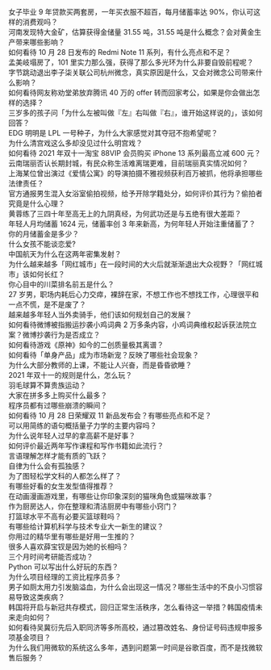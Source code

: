 女子毕业 9 年贷款买两套房，一年买衣服不超百，每月储蓄率达 90%，你认可这样的消费观吗？  
河南发现特大金矿，估算获得金储量 31.55 吨，31.55 吨是什么概念？会对黄金生产带来哪些影响？  
如何看待 10 月 28 日发布的 Redmi Note 11 系列，有什么亮点和不足？  
孟美岐塌房了，101 里实力那么强，获得了那么多光环为什么非要自毁前程呢？  
字节跳动退出李子柒关联公司杭州微念，真实原因是什么，又会对微念公司带来什么影响？  
如何看待网友称劝堂弟放弃腾讯 40 万的 offer 转而回家考公，如果是你会做出怎样的选择？  
三岁多的孩子问「为什么左被叫做『左』右叫做『右』，谁开始这样说的」，该如何回答？  
EDG 明明是 LPL 一号种子，为什么大家感觉对其夺冠不抱希望呢？  
为什么清宫戏这么多却没见过什么明宫戏？  
如何看待 2021 年双十一淘宝 88VIP 会员购买 iPhone 13 系列最高立减 600 元？  
云南瑞丽否认长期封城，有民众称生活难离瑞更难，目前瑞丽真实情况如何？  
上海某位曾出演过《爱情公寓》的导演拍摄不雅视频获利百万被抓，他将承担哪些法律责任？  
官方通报男生混入女浴室偷拍视频，给予开除学籍处分，如何评价其行为？偷拍者究竟是什么心理？  
黄蓉练了三四十年至高无上的九阴真经，为何武功还是与五绝有很大差距？  
年轻人月均储蓄 1624 元，储蓄率创 3 年来新高，为何年轻人开始注重储蓄了？你的月储蓄金是多少？  
什么女孩不能谈恋爱?  
中国航天为什么在这两年密集发射？  
为什么越来越多「网红城市」在一段时间的大火后就渐渐退出大众视野？「网红城市」该如何长红？  
你心目中的川菜排名前五是什么？  
27 岁男，职场内耗后心力交瘁，裸辞在家，不想工作也不想找工作，心理很平和一点不慌，是不是废了？  
越来越多年轻人当外卖骑手，他们该如何规划自己的发展？  
如何看待微博被指搬运抄袭小鸡词典 2 万多条内容，小鸡词典维权起诉获法院立案？微博抄袭行为是否成立？  
如何看待游戏《原神》如今的二创质量极其离谱？  
如何看待「单身产品」成为市场新宠？反映了哪些社会现象？  
为什么大部分教师的上课，不能让人兴奋，而是昏昏欲睡？  
2021 年双十一的规则是什么，怎么玩？  
羽毛球算不算贵族运动？  
大家在拼多多上购买什么最多？  
程序员都有过哪些崩溃的瞬间？  
如何看待 10 月 28 日荣耀双 11 新品发布会？有哪些亮点和不足？  
可以用简练的语句概括量子力学的主要内容吗？  
为什么说年轻人过早的拿高薪不是好事？  
如何评价最近两年写作课程和写作书籍如此流行？  
言语理解怎样才能有质的飞跃？  
自律为什么会有孤独感？  
为了图轻松学文科的人都怎么样了？  
有哪些好看的女生发型值得推荐？  
在动画漫画游戏里，有哪些让你印象深刻的猫咪角色或猫咪故事？  
作为厨房达人，你在整理和清洁厨房中有哪些小窍门？  
打篮球水平不高有必要买篮球鞋吗？  
有哪些给计算机科学与技术专业大一新生的建议？  
你用过的精华里有哪些是好用一生推的？  
很多人喜欢薛宝钗是因为她的长相吗？  
三个月时间考研能否成功？  
Python 可以写出什么好玩的东西？  
为什么项目经理的工资比程序员多？  
男子如厕太用力引发脑溢血，为什么会出现这一情况？哪些生活中的不良小习惯容易导致这类疾病？  
韩国将开启与新冠共存模式，回归正常生活秩序，怎么看待这一举措？韩国疫情未来走向如何？  
如何看待吴冀衍先后入职同济等多所高校，通过篡改姓名、身份证号码违规申报多项基金项目？  
为什么我们用微软的系统这么多年，遇到问题第一时间是谷歌百度，而不是找微软售后服务？  
